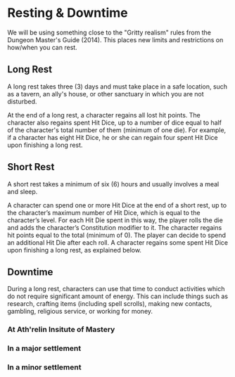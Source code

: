 # Resting & Downtime
We will be using something close to the "Gritty realism" rules from the Dungeon Master's Guide (2014). This places new limits and restrictions on how/when you can rest.

## Long Rest
A long rest takes three (3) days and must take place in a safe location, such as a tavern, an ally's house, or other sanctuary in which you are not disturbed.

At the end of a long rest, a character regains all lost hit points. The character also regains spent Hit Dice, up to a number of dice equal to half of the character's total number of them (minimum of one die). For example, if a character has eight Hit Dice, he or she can regain four spent Hit Dice upon finishing a long rest.

## Short Rest
A short rest takes a minimum of six (6) hours and usually involves a meal and sleep.

A character can spend one or more Hit Dice at the end of a short rest, up to the character’s maximum number of Hit Dice, which is equal to the character’s level. For each Hit Die spent in this way, the player rolls the die and adds the character’s Constitution modifier to it. The character regains hit points equal to the total (minimum of 0). The player can decide to spend an additional Hit Die after each roll. A character regains some spent Hit Dice upon finishing a long rest, as explained below.

## Downtime
During a long rest, characters can use that time to conduct activities which do not require significant amount of energy. This can include things such as research, crafting items (including spell scrolls), making new contacts, gambling, religious service, or working for money.

### At Ath'relin Insitute of Mastery
### In a major settlement
### In a minor settlement
